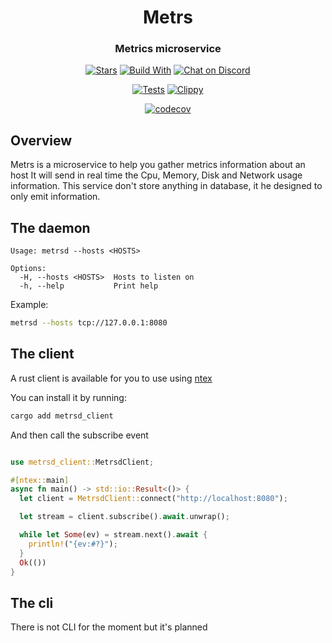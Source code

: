 <div align="center">
  <h1>Metrs</h1>
  <h3>Metrics microservice</h3>
  <p>

  [![Stars](https://img.shields.io/github/stars/nxthat/metrs?label=%E2%AD%90%20stars%20%E2%AD%90)](https://github.com/nxthat/metrs)
  [![Build With](https://img.shields.io/badge/built_with-Rust-dca282.svg?style=flat)](https://github.com/nxthat/metrs)
  [![Chat on Discord](https://img.shields.io/discord/1011267493114949693?label=chat&logo=discord&style=flat)](https://discord.gg/WV4Aac8uZg)

  </p>

  <p>

  [![Tests](https://github.com/nxthat/metrs/actions/workflows/tests.yml/badge.svg)](https://github.com/nxthat/metrs/actions/workflows/tests.yml)
  [![Clippy](https://github.com/nxthat/metrs/actions/workflows/clippy.yml/badge.svg)](https://github.com/nxthat/metrs/actions/workflows/clippy.yml)

  </p>

  <p>

  [![codecov](https://codecov.io/gh/nxthat/metrs/branch/nightly/graph/badge.svg?token=4I60HOW6HM)](https://codecov.io/gh/nxthat/metrs)

  </p>

</div>

## Overview

Metrs is a microservice to help you gather metrics information about an host
It will send in real time the Cpu, Memory, Disk and Network usage information.
This service don't store anything in database, it he designed to only emit information.

## The daemon

```console
Usage: metrsd --hosts <HOSTS>

Options:
  -H, --hosts <HOSTS>  Hosts to listen on
  -h, --help           Print help
```

Example:

```sh
metrsd --hosts tcp://127.0.0.1:8080
```

## The client

A rust client is available for you to use using [ntex](https://github.com/)

You can install it by running:

```sh
cargo add metrsd_client
```

And then call the subscribe event

```rust

use metrsd_client::MetrsdClient;

#[ntex::main]
async fn main() -> std::io::Result<()> {
  let client = MetrsdClient::connect("http://localhost:8080");

  let stream = client.subscribe().await.unwrap();

  while let Some(ev) = stream.next().await {
    println!("{ev:#?}");
  }
  Ok(())
}

```

## The cli

There is not CLI for the moment but it's planned
